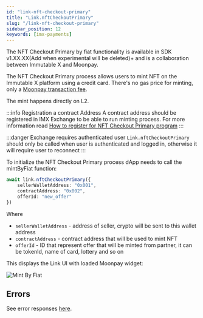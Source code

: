 ```yaml
---
id: "link-nft-checkout-primary"
title: "Link.nftCheckoutPrimary"
slug: "/link-nft-checkout-primary"
sidebar_position: 12
keywords: [imx-payments]
---
```


The NFT Checkout Primary by fiat functionality is available in SDK v1.XX.XX(Add when experimental will be deleted)+ and is a collaboration between Immutable X and Moonpay.

The NFT Checkout Primary process allows users to mint NFT on the Immutable X platform using a credit card. There's no gas price for minting, only a [Moonpay transaction fee](https://support.moonpay.com/hc/en-gb/articles/360011930117-What-fees-do-you-charge-).

The mint happens directly on L2.

:::info Registration a contract Address
A contract address should be registered in IMX Exchange to be able to run minting process. For more information read [How to register for NFT Checkout Primary program](./minting-with-nft-checkout-primary)
:::

:::danger Exchange requires authenticated user
`Link.nftCheckoutPrimary` should only be called when user is authenticated and logged in, otherwise it will require user to reconnect
:::

To initialize the NFT Checkout Primary process dApp needs to call the mintByFiat function:

```typescript
await link.nftCheckoutPrimary({
    sellerWalletAddress: "0x001",
    contractAddress: "0x002",
    offerId: "new_offer"
})
```

Where
- `sellerWalletAddress` - address of seller, crypto will be sent to this wallet address
- `contractAddress` - contract address that will be used to mint NFT
- `offerId` - ID that represent offer that will be minted from partner, it can be tokenId, name of card, lottery and so on

This displays the Link UI with loaded Moonpay widget:

![Mint By Fiat](/img/link-sdk-nft-checkout-primary/nft-checkout-primary.png 'NFT Checkout primary')

## Errors

See error responses [here](./link-errors.md#nft-checkout-primary).